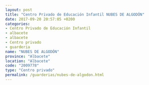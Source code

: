 ```yaml
---
layout: post
title: "Centro Privado de Educación Infantil NUBES DE ALGODÓN"
date: 2017-09-20 20:57:05 +0200
categories:
- Centro Privado de Educación Infantil
- albacete
- albacete
- Centro privado
- guarderia
name: "NUBES DE ALGODÓN"
province: "Albacete"
location: "Albacete"
code: "2009778"
type: "Centro privado"
permalink: /guarderias/nubes-de-algodon.html
---
```

